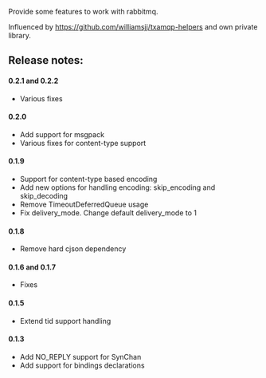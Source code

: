 
Provide some features to work with rabbitmq.

Influenced by https://github.com/williamsjj/txamqp-helpers and own private library.


## Release notes:

#### 0.2.1 and 0.2.2

* Various fixes

#### 0.2.0

* Add support for msgpack
* Various fixes for content-type support

#### 0.1.9

* Support for content-type based encoding
* Add new options for handling encoding: skip_encoding and skip_decoding
* Remove TimeoutDeferredQueue usage
* Fix delivery_mode. Change default delivery_mode to 1

#### 0.1.8

* Remove hard cjson dependency

#### 0.1.6 and 0.1.7

* Fixes

#### 0.1.5

* Extend tid support handling

#### 0.1.3

* Add NO_REPLY support for SynChan
* Add support for bindings declarations

